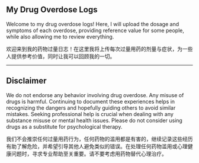 ## My Drug Overdose Logs

Welcome to my drug overdose logs! Here, I will upload the dosage and symptoms of each overdose, providing reference value for some people, while also allowing me to review everything.

欢迎来到我的药物过量日志！在这里我将上传每次过量用药的剂量与症状，为一些人提供参考价值，同时让我可以回顾我的一切。

---

## Disclaimer

We do not endorse any behavior involving drug overdose. Any misuse of drugs is harmful. Continuing to document these experiences helps in recognizing the dangers and hopefully guiding others to avoid similar mistakes. Seeking professional help is crucial when dealing with any substance misuse or mental health issues. Please do not consider using drugs as a substitute for psychological therapy.

我们不会推崇任何过量用药行为，任何药物的滥用都是有害的，继续记录这些经历有助了解危险，并希望引导其他人避免类似的错误。在处理任何药物滥用或心理健康问题时，寻求专业帮助至关重要。请不要考虑用药物替代心理治疗。